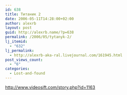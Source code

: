 ```yaml
---
id: 638
title: Титаник 2
date: 2006-05-11T14:28:00+02:00
author: alexrb
layout: post
guid: http://alexrb.name/?p=638
permalink: /2006/05/tytanyk-2/
lj_itemid:
  - "632"
lj_permalink:
  - http://alexrb-aka-ral.livejournal.com/161945.html
post_views_count:
  - "6"
categories:
  - Lost-and-found
---
```

http://www.videosift.com/story.php?id=1163